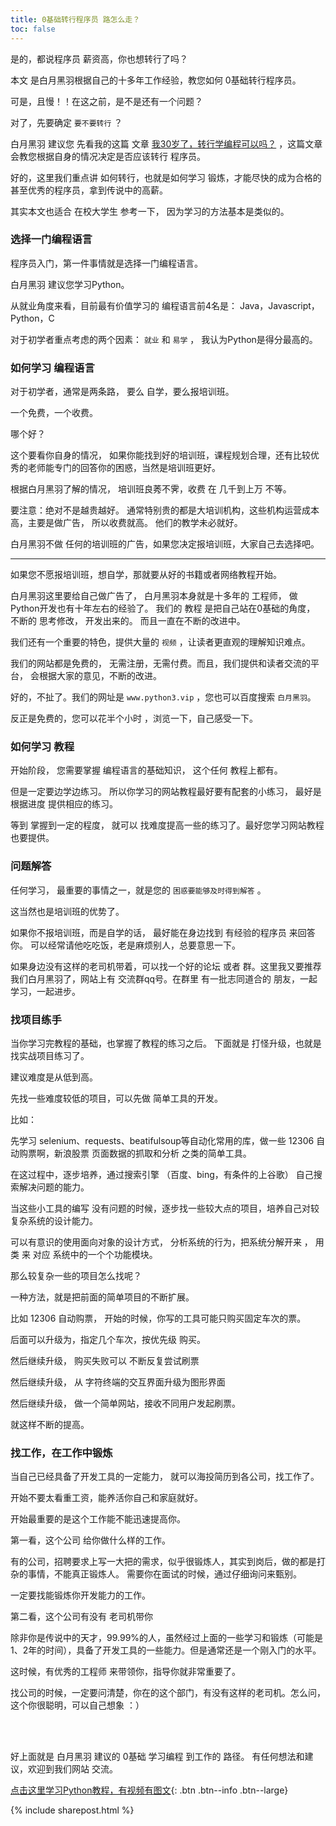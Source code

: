 ```yaml
---
title: 0基础转行程序员 路怎么走？
toc: false
---
```


是的，都说程序员 薪资高，你也想转行了吗？


本文 是白月黑羽根据自己的十多年工作经验，教您如何 0基础转行程序员。


可是，且慢！！在这之前，是不是还有一个问题？

对了，先要确定  ```要不要转行``` ？ 

白月黑羽 建议您 先看我的这篇 文章 <a target='_blank' href='http://www.python3.vip/doc/blog/python/2019010801/'> 我30岁了，转行学编程可以吗？</a> ，这篇文章会教您根据自身的情况决定是否应该转行 程序员。

好的，这里我们重点讲 如何转行，也就是如何学习 锻炼，才能尽快的成为合格的甚至优秀的程序员，拿到传说中的高薪。

其实本文也适合 在校大学生 参考一下， 因为学习的方法基本是类似的。


### 选择一门编程语言

程序员入门，第一件事情就是选择一门编程语言。

白月黑羽 建议您学习Python。 

从就业角度来看，目前最有价值学习的  编程语言前4名是： Java，Javascript，Python，C 

对于初学者重点考虑的两个因素： ```就业``` 和 ```易学``` ， 我认为Python是得分最高的。


### 如何学习 编程语言

对于初学者，通常是两条路， 要么 自学，要么报培训班。 

一个免费，一个收费。

哪个好？

这个要看你自身的情况， 如果你能找到好的培训班，课程规划合理，还有比较优秀的老师能专门的回答你的困惑，当然是培训班更好。

根据白月黑羽了解的情况， 培训班良莠不霁，收费 在 几千到上万 不等。
 
要注意：绝对不是越贵越好。 通常特别贵的都是大培训机构，这些机构运营成本高，主要是做广告， 所以收费就高。 他们的教学未必就好。

白月黑羽不做 任何的培训班的广告，如果您决定报培训班，大家自己去选择吧。

---

如果您不愿报培训班，想自学，那就要从好的书籍或者网络教程开始。 

白月黑羽这里要给自己做广告了， 白月黑羽本身就是十多年的 工程师， 做Python开发也有十年左右的经验了。 我们的 教程 是把自己站在0基础的角度， 不断的 思考修改， 开发出来的。 而且一直在不断的改进中。

我们还有一个重要的特色，提供大量的 ```视频``` ，让读者更直观的理解知识难点。

我们的网站都是免费的， 无需注册，无需付费。而且，我们提供和读者交流的平台， 会根据大家的意见，不断的改进。


好的，不扯了。我们的网址是  ```www.python3.vip```  ，您也可以百度搜索 ```白月黑羽```。

反正是免费的，您可以花半个小时 ，浏览一下，自己感受一下。

###  如何学习 教程

开始阶段， 您需要掌握 编程语言的基础知识， 这个任何 教程上都有。 

但是一定要边学边练习。 所以你学习的网站教程最好要有配套的小练习， 最好是根据进度 提供相应的练习。

等到 掌握到一定的程度， 就可以 找难度提高一些的练习了。最好您学习网站教程也要提供。


###  问题解答

任何学习， 最重要的事情之一，就是您的  ```困惑要能够及时得到解答``` 。

这当然也是培训班的优势了。 

如果你不报培训班，而是自学的话， 最好能在身边找到 有经验的程序员 来回答你。 可以经常请他吃吃饭，老是麻烦别人，总要意思一下。

如果身边没有这样的老司机带着，可以找一个好的论坛 或者 群。这里我又要推荐我们白月黑羽了，网站上有 交流群qq号。在群里 有一批志同道合的 朋友，一起学习，一起进步。


###  找项目练手

当你学习完教程的基础，也掌握了教程的练习之后。 下面就是 打怪升级，也就是找实战项目练习了。

建议难度是从低到高。

先找一些难度较低的项目，可以先做 简单工具的开发。

比如：

先学习 selenium、requests、beatifulsoup等自动化常用的库，做一些 12306 自动购票啊，新浪股票 页面数据的抓取和分析 之类的简单工具。

在这过程中，逐步培养，通过搜索引擎 （百度、bing，有条件的上谷歌） 自己搜索解决问题的能力。

当这些小工具的编写 没有问题的时候，逐步找一些较大点的项目，培养自己对较复杂系统的设计能力。

可以有意识的使用面向对象的设计方式， 分析系统的行为，把系统分解开来 ， 用 类 来 对应 系统中的一个个功能模块。

那么较复杂一些的项目怎么找呢？

一种方法，就是把前面的简单项目的不断扩展。

比如 12306 自动购票， 开始的时候，你写的工具可能只购买固定车次的票。

后面可以升级为，指定几个车次，按优先级 购买。

 然后继续升级， 购买失败可以 不断反复尝试刷票 
 
 然后继续升级， 从 字符终端的交互界面升级为图形界面
 
 然后继续升级， 做一个简单网站，接收不同用户发起刷票。
 
 就这样不断的提高。
 
 
###  找工作，在工作中锻炼
 
 
 当自己已经具备了开发工具的一定能力， 就可以海投简历到各公司，找工作了。
 
 开始不要太看重工资，能养活你自己和家庭就好。
 
 开始最重要的是这个工作能不能迅速提高你。
 
 第一看，这个公司 给你做什么样的工作。
 
 有的公司，招聘要求上写一大把的需求，似乎很锻炼人，其实到岗后，做的都是打杂的事情，不能真正锻炼人。 需要你在面试的时候，通过仔细询问来甄别。
 
 一定要找能锻炼你开发能力的工作。
 
 
 第二看，这个公司有没有 老司机带你
 
 除非你是传说中的天才，99.99%的人，虽然经过上面的一些学习和锻炼（可能是1、2年的时间），具备了开发工具的一些能力。但是通常还是一个刚入门的水平。
 
这时候，有优秀的工程师 来带领你，指导你就非常重要了。

找公司的时候，一定要问清楚，你在的这个部门，有没有这样的老司机。怎么问， 这个你很聪明，可以自己想象 ：）

<br><br>

好上面就是 白月黑羽  建议的 0基础 学习编程 到工作的 路径。 有任何想法和建议，欢迎到我们网站 交流。 



[点击这里学习Python教程，有视频有图文](/doc/tutorial/python/0001/){: .btn .btn--info .btn--large}

{% include sharepost.html %}